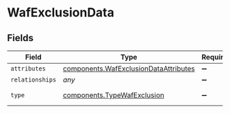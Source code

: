 # WafExclusionData


## Fields

| Field                                                                                      | Type                                                                                       | Required                                                                                   | Description                                                                                |
| ------------------------------------------------------------------------------------------ | ------------------------------------------------------------------------------------------ | ------------------------------------------------------------------------------------------ | ------------------------------------------------------------------------------------------ |
| `attributes`                                                                               | [components.WafExclusionDataAttributes](../../models/shared/wafexclusiondataattributes.md) | :heavy_minus_sign:                                                                         | N/A                                                                                        |
| `relationships`                                                                            | *any*                                                                                      | :heavy_minus_sign:                                                                         | N/A                                                                                        |
| `type`                                                                                     | [components.TypeWafExclusion](../../models/shared/typewafexclusion.md)                     | :heavy_minus_sign:                                                                         | Resource type.                                                                             |